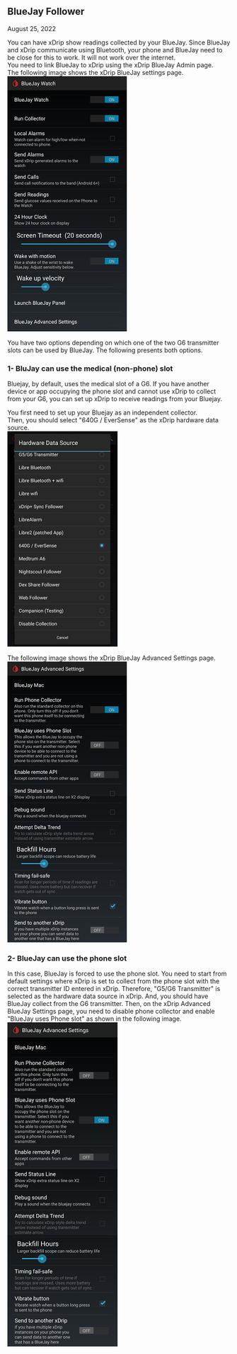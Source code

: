 ## BlueJay Follower  
August 25, 2022 

You can have xDrip show readings collected by your BlueJay.  Since BlueJay and xDrip communicate using Bluetooth, your phone and BlueJay need to be close for this to work.  It will not work over the internet.  
You need to link BlueJay to xDrip using the xDrip BlueJay Admin page.  
The following image shows the xDrip BlueJay settings page.  
![](./images/BluejaySettings.png)  


You have two options depending on which one of the two G6 transmitter slots can be used by BlueJay.  The following presents both options.  
  
### 1- BluJay can use the medical (non-phone) slot  
Bluejay, by default, uses the medical slot of a G6.  If you have another device or app occupying the phone slot and cannot use xDrip to collect from your G6, you can set up xDrip to receive readings from your Bluejay.  
  
You first need to set up your Bluejay as an independent collector.  
Then, you should select "640G / EverSense" as the xDrip hardware data source.  
![](images/HDS_Eversense.png)  
  
The following image shows the xDrip BlueJay Advanced Settings page.    
![](./images/BluejayAdvancedSettings.png)  
  
### 2- BlueJay can use the phone slot  
In this case, BlueJay is forced to use the phone slot.  You need to start from default settings where xDrip is set to collect from the phone slot with the correct transmitter ID entered in xDrip.  Therefore, "G5/G6 Transmitter" is selected as the hardware data source in xDrip.  And, you should have BlueJay collect from the G6 transmitter.  Then, on the xDrip Advanced BlueJay Settings page, you need to disable phone collector and enable "BlueJay uses Phone slot" as shown in the following image.  
![](./images/BluejayAdvancedSettings2.png)  
  
